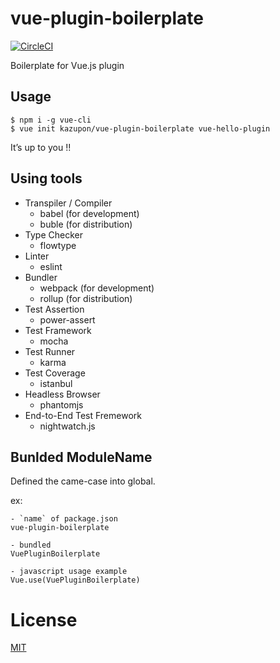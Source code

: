 # vue-plugin-boilerplate

[![CircleCI](https://circleci.com/gh/kazupon/vue-plugin-boilerplate/tree/master.svg?style=svg)](https://circleci.com/gh/kazupon/vue-plugin-boilerplate/tree/master)

Boilerplate for Vue.js plugin


## Usage

    $ npm i -g vue-cli
    $ vue init kazupon/vue-plugin-boilerplate vue-hello-plugin

It’s up to you !!

## Using tools
- Transpiler / Compiler
    - babel (for development)
    - buble (for distribution)
- Type Checker
    - flowtype
- Linter
    - eslint
- Bundler
    - webpack (for development)
    - rollup (for distribution)
- Test Assertion
    - power-assert
- Test Framework
    - mocha
- Test Runner
    - karma
- Test Coverage
    - istanbul
- Headless Browser
    - phantomjs
- End-to-End Test Fremework
    - nightwatch.js

## Bunlded ModuleName
Defined the came-case into global.

ex:
```
- `name` of package.json
vue-plugin-boilerplate

- bundled
VuePluginBoilerplate

- javascript usage example
Vue.use(VuePluginBoilerplate)
```

# License

[MIT](http://opensource.org/licenses/MIT)
